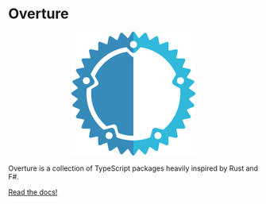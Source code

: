 # Overture
<p align="center">
  <img src="docs/overture.png" width="250px" height="250px"/>
</p>

Overture is a collection of TypeScript packages heavily inspired by Rust and F#.

[Read the docs!](https://hobnail-dev.github.io/overture/)